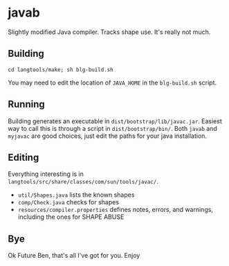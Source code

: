 javab
=====

Slightly modified Java compiler. Tracks shape use. It's really not much.

Building
--------
`cd langtools/make; sh blg-build.sh`

You may need to edit the location of `JAVA_HOME` in the `blg-build.sh` script.

Running
-------
Building generates an executable in `dist/bootstrap/lib/javac.jar`.
Easiest way to call this is through a script in `dist/bootstrap/bin/`.
Both `javab` and `myjavac` are good choices, just edit the paths for your java installation.

Editing
-------
Everything interesting is in `langtools/src/share/classes/com/sun/tools/javac/`.

* `util/Shapes.java` lists the known shapes
* `comp/Check.java` checks for shapes
* `resources/compiler.properties` defines notes, errors, and warnings, including the ones for SHAPE ABUSE

Bye
---
Ok Future Ben, that's all I've got for you. Enjoy
